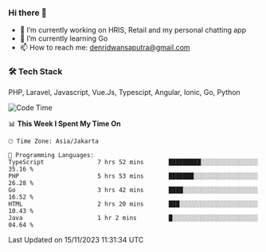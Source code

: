 ### Hi there 👋

- 🔭 I’m currently working on HRIS, Retail and my personal chatting app
- 🌱 I’m currently learning Go
- 📫 How to reach me: denridwansaputra@gmail.com


### 🛠 Tech Stack
PHP, Laravel, Javascript, Vue.Js, Typescipt, Angular, Ionic, Go, Python


<!--START_SECTION:waka-->
![Code Time](http://img.shields.io/badge/Code%20Time-3%2C839%20hrs%2033%20mins-blue)

📊 **This Week I Spent My Time On** 

```text
🕑︎ Time Zone: Asia/Jakarta

💬 Programming Languages: 
TypeScript               7 hrs 52 mins       █████████░░░░░░░░░░░░░░░░   35.16 % 
PHP                      5 hrs 53 mins       ███████░░░░░░░░░░░░░░░░░░   26.28 % 
Go                       3 hrs 42 mins       ████░░░░░░░░░░░░░░░░░░░░░   16.52 % 
HTML                     2 hrs 20 mins       ███░░░░░░░░░░░░░░░░░░░░░░   10.43 % 
Java                     1 hr 2 mins         █░░░░░░░░░░░░░░░░░░░░░░░░   04.64 % 
```


 Last Updated on 15/11/2023 11:31:34 UTC
<!--END_SECTION:waka-->
